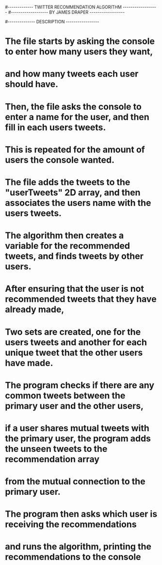 #------------- TWITTER RECOMMENDATION ALGORITHM ------------------
#------------------- BY JAMES DRAPER ------------------


#-------------- DESCRIPTION -----------------
# The file starts by asking the console to enter how many users they want, 
# and how many tweets each user should have.

# Then, the file asks the console to enter a name for the user, and then fill in each users tweets.
# This is repeated for the amount of users the console wanted.

# The file adds the tweets to the "userTweets" 2D array, and then associates the users name with the users tweets.

# The algorithm then creates a variable for the recommended tweets, and finds tweets by other users.
# After ensuring that the user is not recommended tweets that they have already made,
# Two sets are created, one for the users tweets and another for each unique tweet that the other users have made.
# The program checks if there are any common tweets between the primary user and the other users,
# if a user shares mutual tweets with the primary user, the program adds the unseen tweets to the recommendation array
# from the mutual connection to the primary user.

# The program then asks which user is receiving the recommendations 
# and runs the algorithm, printing the recommendations to the console
